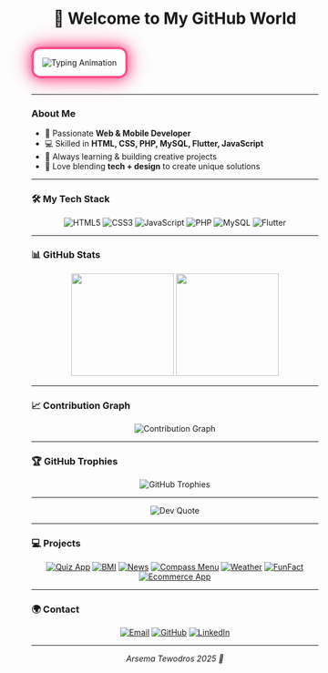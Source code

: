 <h1 align="center">
   👋 Welcome to My GitHub World <span style="color:#ff4d88;"></span>
</h1>


<p align="center" style="border: 4px solid #ff4d88; border-radius: 15px; padding: 15px; display: inline-block; box-shadow: 0 0 20px #ff4d88, 0 0 40px #ff80ab;">
  <img src="https://readme-typing-svg.demolab.com?font=Playfair+Display&size=28&pause=1000&color=FF4D88&center=true&width=600&lines=Hi!+I+am+Arsema+Tewodros;I+Build+Web+%26+Mobile+Apps;Always+Learning+%26+Coding+%F0%9F%8C%B8" alt="Typing Animation"/>
</p>

---

###  About Me
- 🌸 Passionate **Web & Mobile Developer**  
- 💻 Skilled in **HTML, CSS, PHP, MySQL, Flutter, JavaScript**  
- 🚀 Always learning & building creative projects  
- 🎀 Love blending **tech + design** to create unique solutions  

---

### 🛠️ My Tech Stack
<p align="center">
  <img src="https://img.shields.io/badge/HTML5-FF4D88?style=for-the-badge&logo=html5&logoColor=white" alt="HTML5"/>
  <img src="https://img.shields.io/badge/CSS3-FF80AB?style=for-the-badge&logo=css3&logoColor=white" alt="CSS3"/>
  <img src="https://img.shields.io/badge/JavaScript-F06292?style=for-the-badge&logo=javascript&logoColor=white" alt="JavaScript"/>
  <img src="https://img.shields.io/badge/PHP-FF4D88?style=for-the-badge&logo=php&logoColor=white" alt="PHP"/>
  <img src="https://img.shields.io/badge/MySQL-FF80AB?style=for-the-badge&logo=mysql&logoColor=white" alt="MySQL"/>
  <img src="https://img.shields.io/badge/Flutter-F06292?style=for-the-badge&logo=flutter&logoColor=white" alt="Flutter"/>
</p>

---

### 📊 GitHub Stats
<p align="center">
  <img src="https://github-readme-stats.vercel.app/api?username=Arsema13&show_icons=true&theme=rose_pine&hide_border=true&title_color=ff4d88&icon_color=ff4d88" height="180px"/>
  <img src="https://streak-stats.demolab.com?user=Arsema13&theme=rose_pine&hide_border=true&ring=ff4d88&fire=ff4d88&currStreakLabel=ff4d88" height="180px"/>
</p>

---

### 📈 Contribution Graph
<p align="center">
  <img src="https://github-readme-activity-graph.vercel.app/graph?username=Arsema13&theme=rose_pine&hide_border=true&bg_color=1A1B27&line=ff4d88&point=ff80ab&area=true" alt="Contribution Graph"/>
</p>

---

### 🏆 GitHub Trophies
<p align="center">
  <img src="https://github-profile-trophy.vercel.app/?username=Arsema13&theme=rose_pine&no-frame=true&row=1&column=6" alt="GitHub Trophies"/>
</p>

---


<p align="center">
  <img src="https://quotes-github-readme.vercel.app/api?type=horizontal&theme=rose_pine" alt="Dev Quote"/>
</p>

---

### 💻 Projects
<p align="center">
  <a href="[https://github.com/Arsema13/flutter_quiz_app](https://github.com/Arsema13/flutter_quiz_app.git)"><img src="https://img.shields.io/badge/Quiz-App-FF4D88?style=for-the-badge" alt="Quiz App"/></a>
  <a href="[https://github.com/Arsema13/BMI-Calculator](https://github.com/Arsema13/flutter_BMI_Calculator.git)"><img src="https://img.shields.io/badge/BMI-Calculator-FF80AB?style=for-the-badge" alt="BMI"/></a>
  <a href="[https://github.com/Arsema13/News-App](https://github.com/Arsema13/flutter_news_app.git)"><img src="https://img.shields.io/badge/News-App-F06292?style=for-the-badge" alt="News"/></a>
  <a href="[https://github.com/Arsema13/Compass-Menu-Website](https://github.com/arsema16/campus-menu-compass-IP2.git)"><img src="https://img.shields.io/badge/Compass-Menu-Website-FF4D88?style=for-the-badge" alt="Compass Menu"/></a>
  <a href="[https://github.com/Arsema13/Weather-App](https://github.com/Arsema13/flutter_weather_app.git)"><img src="https://img.shields.io/badge/Weather-App-FF80AB?style=for-the-badge" alt="Weather"/></a>
  <a href="[https://github.com/Arsema13/FunFact-App](https://github.com/Arsema13/flutter_Funfact_app.git)"><img src="https://img.shields.io/badge/FunFact-App-F06292?style=for-the-badge" alt="FunFact"/></a>
   <a href="[https://github.com/Arsema13/Ecommerce-App](https://github.com/kurazTeam10/yegna-gebeya.git)"><img src="https://img.shields.io/badge/Ecommerce-App-F06292?style=for-the-badge" alt="Ecommerce App"/></a>

</p>

---

### 🌍 Contact
<p align="center">
  <a href="mailto:arsematewodros123@gmail.com"><img src="https://img.shields.io/badge/Email-FF4D88?style=for-the-badge&logo=gmail&logoColor=white" alt="Email"/></a>
  <a href="https://github.com/Arsema13"><img src="https://img.shields.io/badge/GitHub-FF4D88?style=for-the-badge&logo=github&logoColor=white" alt="GitHub"/></a>
  <a href="https://linkedin.com/in/[your-link](https://www.linkedin.com/in/arsema-tewodros-783b41370?lipi=urn%3Ali%3Apage%3Ad_flagship3_profile_view_base_contact_details%3BNqyfm6NrSkqh0tmXP2NN3g%3D%3D)"><img src="https://img.shields.io/badge/LinkedIn-FF4D88?style=for-the-badge&logo=linkedin&logoColor=white" alt="LinkedIn"/></a>
</p>

---

<p align="center">
  <em> Arsema Tewodros 2025 🌸</em>
</p>

